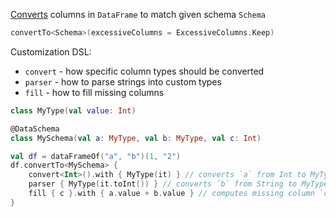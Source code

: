[//]: # (title: convertTo)
<!---IMPORT org.jetbrains.kotlinx.dataframe.samples.api.Modify-->

[Converts](convert.md) columns in `DataFrame` to match given schema `Schema`

```kotlin
convertTo<Schema>(excessiveColumns = ExcessiveColumns.Keep)
```

Customization DSL:
* `convert` - how specific column types should be converted
* `parser` - how to parse strings into custom types
* `fill` - how to fill missing columns

<!---FUN customConvertersData-->

```kotlin
class MyType(val value: Int)

@DataSchema
class MySchema(val a: MyType, val b: MyType, val c: Int)
```

<!---END-->
<!---FUN customConverters-->

```kotlin
val df = dataFrameOf("a", "b")(1, "2")
df.convertTo<MySchema> {
    convert<Int>().with { MyType(it) } // converts `a` from Int to MyType
    parser { MyType(it.toInt()) } // converts `b` from String to MyType
    fill { c }.with { a.value + b.value } // computes missing column `c`
}
```

<!---END-->
